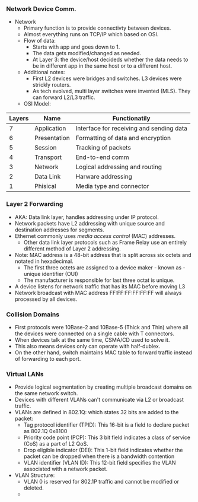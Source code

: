 
### Network Device Comm.
- Network
	- Primary function is to provide connectivty between devices.
	- Almost everything runs on TCP/IP which based on OSI.
	- Flow of data: 
		- Starts with app and goes down to 1.
		- The data gets modified/changed as needed.
		- At Layer 3: the device/host decideds whether the data needs to be in different app in the same host or to a different host.
	- Additional notes:
		- First L2 devices were bridges and switches. L3 devices were strickly routers.
		- As tech evolved, multi layer switches were invented (MLS). They can forward L2/L3 traffic.
	- OSI Model:


| Layers | Name         | Functionatily                            |
| ------ | ------------ | ---------------------------------------- |
| 7      | Application  | Interface for receiving and sending data |
| 6      | Presentation | Formatting of data and encryption        |
| 5      | Session      | Tracking of packets                      |
| 4      | Transport    | End-to-end comm                          |
| 3      | Network      | Logical addressing and routing           |
| 2      | Data Link    | Harware addressing                       |
| 1      | Phisical     | Media type and connector                 |

### Layer 2 Forwarding
- AKA: Data link layer, handles addressing under IP protocol.
- Network packets have L2 addressing with unique source and destination addresses for segments.
- Ethernet commonly uses *media access control* (MAC) addresses.
	- Other data link layer protocols such as Frame Relay use an entirely different method of Layer 2 addressing.
- Note: MAC address is a 48-bit address that is split across six octets and notated in hexadecimal.
	- The first three octets are assigned to a device maker - known as - unique identifier (OUI)
	- The manufacturer is responsible for last three octat is unique. 
- A device listens for network traffic that has its MAC before moving L3
- Network broadcast with MAC address FF:FF:FF:FF:FF:FF will always processed by all devices.

### Collision Domains
- First protocols were 10Base-2 and 10Base-5 (Thick and Thin) where all the devices were connected on a single cable with T connectors.
- When devices talk at the same time, CSMA/CD used to solve it.
- This also means devices only can operate with half-dublex.
- On the other hand, switch maintains MAC table to forward traffic instead of forwarding to each port.

### Virtual LANs
- Provide logical segmentation by creating multiple broadcast domains on the same network switch.
- Devices with different VLANs can't communicate via L2 or broadcast traffic.
- VLANs are defined in 802.1Q: which states 32 bits are added to the packet:
	- Tag protocol identifier (TPID): This 16-bit is a field to declare packet as 802.1Q 0x8100 
	- Priority code point (PCP): This 3 bit field indicates a class of service (CoS) as a part of L2 QoS.
	- Drop eligible indicator (DEI): This 1-bit field indicates whether the packet can be dropped when there is a bandwidth contention
	- VLAN identifier (VLAN ID): This 12-bit field specifies the VLAN associated with a network packet. 
- VLAN Structure:
	- VLAN 0 is reserved for 802.1P traffic and cannot be modified or deleted.
	- 